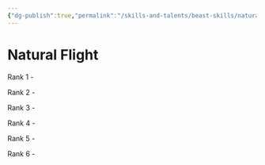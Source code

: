 ```yaml
---
{"dg-publish":true,"permalink":"/skills-and-talents/beast-skills/natural-flight/"}
---
```


# Natural Flight
Rank 1
	- 

Rank 2
	- 

Rank 3
	- 

Rank 4
	- 

Rank 5
	-

Rank 6
	-
